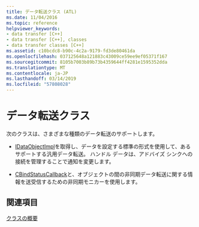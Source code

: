 ```yaml
---
title: データ転送クラス (ATL)
ms.date: 11/04/2016
ms.topic: reference
helpviewer_keywords:
- data transfer [C++]
- data transfer [C++], classes
- data transfer classes [C++]
ms.assetid: c10bcdc8-b90c-4c2a-9179-fd3de80461da
ms.openlocfilehash: 037125648a121883c43009ce59ee9ef05371f167
ms.sourcegitcommit: 8105b7003b89b73b4359644ff4281e1595352dda
ms.translationtype: MT
ms.contentlocale: ja-JP
ms.lasthandoff: 03/14/2019
ms.locfileid: "57808028"
---
```

# <a name="data-transfer-classes"></a>データ転送クラス

次のクラスは、さまざまな種類のデータ転送のサポートします。

- [IDataObjectImpl](../atl/reference/idataobjectimpl-class.md)を取得し、データを設定する標準の形式を使用して、あるサポートする汎用データ転送。 ハンドル データは、アドバイズ シンクへの接続を管理することで通知を変更します。

- [CBindStatusCallback](../atl/reference/cbindstatuscallback-class.md)と、オブジェクトの間の非同期データ転送に関する情報を送受信するための非同期モニカーを使用します。

## <a name="see-also"></a>関連項目

[クラスの概要](../atl/atl-class-overview.md)

